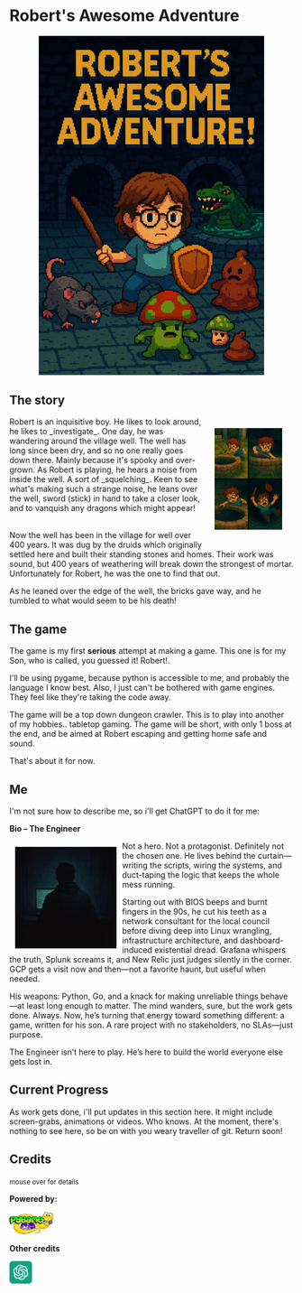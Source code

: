 # Robert's Awesome Adventure
<p align="center">
<img src="./images/robert_cover.png" width="400px" title="Cover Art"
     alt="Image showing the cover art for the game"/>
</p>

## The story
<img style="float:right; margin: auto; padding: 20px;" height=180 src="./images/decent.png"/>
Robert is an inquisitive boy.  He likes to look around, he likes to _investigate_.  One day, he was wandering around the village well.  The well has long since been dry, and so no one really goes down there.  Mainly because it's spooky and over-grown.  As Robert is playing, he hears a noise from inside the well.  A sort of _squelching_.  Keen to see what's making such a strange noise, he leans over the well, sword (stick) in hand to take a closer look, and to vanquish any dragons which might appear!<br /><br />

Now the well has been in the village for well over 400 years.  It was dug by the druids which originally settled here and built their standing stones and homes.  Their work was sound, but 400 years of weathering will break down the strongest of mortar.  Unfortunately for Robert, he was the one to find that out.

As he leaned over the edge of the well, the bricks gave way, and he tumbled to what would seem to be his death!

## The game
The game is my first **serious** attempt at making a game.  This one is for my Son, who is called, you guessed it! Robert!.



I'll be using pygame, because python is accessible to me, and probably the language I know best.  Also, I just can't be bothered with game engines.  They feel like they're taking the code away.

The game will be a top down dungeon crawler.  This is to play into another of my hobbies.. tabletop gaming.  The game will be short, with only 1 boss at the end, and be aimed at Robert escaping and getting home safe and sound.

That's about it for now.

## Me
I'm not sure how to describe me, so i'll get ChatGPT to do it for me:


**Bio – The Engineer**

<img style="float:left; margin: auto; padding: 10px;" height=180 src="./images/the_engineer.png"/>

Not a hero. Not a protagonist. Definitely not the chosen one. He lives behind the curtain—writing the scripts, wiring the systems, and duct-taping the logic that keeps the whole mess running.

Starting out with BIOS beeps and burnt fingers in the 90s, he cut his teeth as a network consultant for the local council before diving deep into Linux wrangling, infrastructure architecture, and dashboard-induced existential dread. Grafana whispers the truth, Splunk screams it, and New Relic just judges silently in the corner. GCP gets a visit now and then—not a favorite haunt, but useful when needed.

His weapons: Python, Go, and a knack for making unreliable things behave—at least long enough to matter. The mind wanders, sure, but the work gets done. Always. Now, he’s turning that energy toward something different: a game, written for his son. A rare project with no stakeholders, no SLAs—just purpose.

The Engineer isn’t here to play. He’s here to build the world everyone else gets lost in.

## Current Progress
As work gets done, i'll put updates in this section here.  It might include screen-grabs, animations or videos.  Who knows.  At the moment, there's nothing to see here, so be on with you weary traveller of git.  Return soon!


## Credits 
<small>mouse over for details</small>

**Powered by:** 

<img title="The entire game is written with this" src="./images/pygame_ce_logo.svg" height=40px><br>

**Other credits**

<img title="The cover art and readme art" src="./images/chatgpt.png" height=40px>

